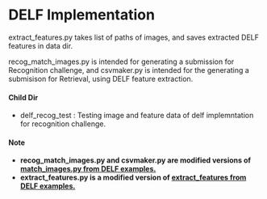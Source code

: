 # DELF Implementation

extract_features.py takes list of paths of images, and saves extracted DELF features in data dir. 

recog_match_images.py is intended for generating a submission for Recognition challenge, and csvmaker.py is intended for the generating a submisison for Retrieval, using DELF feature extraction.

#### Child Dir
- delf_recog_test : Testing image and feature data of delf implemntation for recognition challenge. 


#### Note
- **recog_match_images.py and csvmaker.py are modified versions of [match_images.py from DELF examples.](https://github.com/tensorflow/models/blob/master/research/delf/delf/python/examples/match_images.py)**
- **extract_features.py is a modified version of [extract_features from DELF examples.](https://github.com/tensorflow/models/blob/master/research/delf/delf/python/examples/extract_features.py)** 


